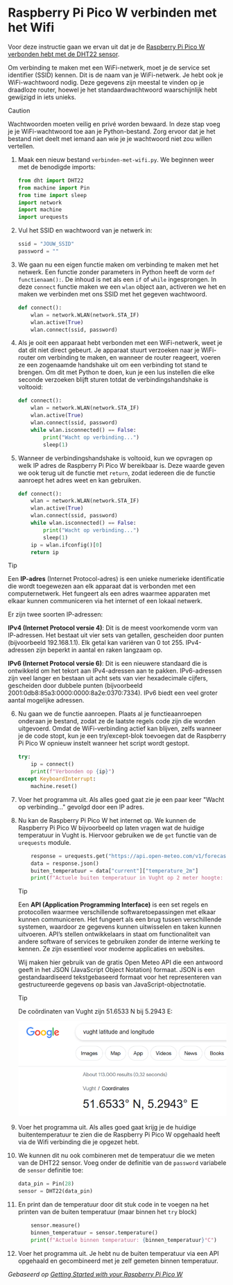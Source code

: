 # Raspberry Pi Pico W verbinden met het Wifi

Voor deze instructie gaan we ervan uit dat je de [Raspberry Pi Pico W verbonden hebt met de DHT22 sensor](uitlezen-dht22-temperatuursensor-met-micropython.md).

Om verbinding te maken met een WiFi-netwerk, moet je de service set identifier (SSID) kennen. Dit is de naam van je WiFi-netwerk. Je hebt ook je WiFi-wachtwoord nodig. Deze gegevens zijn meestal te vinden op je draadloze router, hoewel je het standaardwachtwoord waarschijnlijk hebt gewijzigd in iets unieks.

> [!CAUTION]
> Wachtwoorden moeten veilig en privé worden bewaard. In deze stap voeg je je WiFi-wachtwoord toe aan je Python-bestand. Zorg ervoor dat je het bestand niet deelt met iemand aan wie je je wachtwoord niet zou willen vertellen.

1. Maak een nieuw bestand `verbinden-met-wifi.py`. We beginnen weer met de benodigde imports:
    ```python
    from dht import DHT22
    from machine import Pin
    from time import sleep
    import network
    import machine
    import urequests
    ```

2. Vul het SSID en wachtwoord van je netwerk in:
    ```python
    ssid = "JOUW_SSID"
    password = ""
    ```

3. We gaan nu een eigen functie maken om verbinding te maken met het netwerk. Een functie zonder parameters in Python heeft de vorm `def functienaam():`. De inhoud is net als een `if` of `while` ingesprongen. In deze `connect` functie maken we een `wlan` object aan, activeren we het en maken we verbinden met ons SSID met het gegeven wachtwoord.
    ```python
    def connect():
        wlan = network.WLAN(network.STA_IF)
        wlan.active(True)
        wlan.connect(ssid, password)
    ```

4. Als je ooit een apparaat hebt verbonden met een WiFi-netwerk, weet je dat dit niet direct gebeurt. Je apparaat stuurt verzoeken naar je WiFi-router om verbinding te maken, en wanneer de router reageert, voeren ze een zogenaamde handshake uit om een verbinding tot stand te brengen. Om dit met Python te doen, kun je een lus instellen die elke seconde verzoeken blijft sturen totdat de verbindingshandshake is voltooid:
    ```python
    def connect():
        wlan = network.WLAN(network.STA_IF)
        wlan.active(True)
        wlan.connect(ssid, password)
        while wlan.isconnected() == False:
            print("Wacht op verbinding...")
            sleep(1)
    ```

5. Wanneer de verbindingshandshake is voltooid, kun we opvragen op welk IP adres de Raspberry Pi Pico W bereikbaar is. Deze waarde geven we ook terug uit de functie met `return`, zodat iedereen die de functie aanroept het adres weet en kan gebruiken.
    ```python
    def connect():
        wlan = network.WLAN(network.STA_IF)
        wlan.active(True)
        wlan.connect(ssid, password)
        while wlan.isconnected() == False:
            print("Wacht op verbinding...")
            sleep(1)
        ip = wlan.ifconfig()[0]
        return ip
    ```

> [!TIP]
> Een **IP-adres** (Internet Protocol-adres) is een unieke numerieke identificatie die wordt toegewezen aan elk apparaat dat is verbonden met een computernetwerk. Het fungeert als een adres waarmee apparaten met elkaar kunnen communiceren via het internet of een lokaal netwerk.
>
> Er zijn twee soorten IP-adressen:
>
> **IPv4 (Internet Protocol versie 4)**: Dit is de meest voorkomende vorm van IP-adressen. Het bestaat uit vier sets van getallen, gescheiden door punten (bijvoorbeeld 192.168.1.1). Elk getal kan variëren van 0 tot 255. IPv4-adressen zijn beperkt in aantal en raken langzaam op.
> 
> **IPv6 (Internet Protocol versie 6)**: Dit is een nieuwere standaard die is ontwikkeld om het tekort aan IPv4-adressen aan te pakken. IPv6-adressen zijn veel langer en bestaan uit acht sets van vier hexadecimale cijfers, gescheiden door dubbele punten (bijvoorbeeld 2001:0db8:85a3:0000:0000:8a2e:0370:7334). IPv6 biedt een veel groter aantal mogelijke adressen.

6. Nu gaan we de functie aanroepen. Plaats al je functieaanroepen onderaan je bestand, zodat ze de laatste regels code zijn die worden uitgevoerd. Omdat de WiFi-verbinding actief kan blijven, zelfs wanneer je de code stopt, kun je een try/except-blok toevoegen dat de Raspberry Pi Pico W opnieuw instelt wanneer het script wordt gestopt.
    ```python
    try:
        ip = connect()
        print(f"Verbonden op {ip}")
    except KeyboardInterrupt:
        machine.reset()
    ```

7. Voer het programma uit. Als alles goed gaat zie je een paar keer "Wacht op verbinding..." gevolgd door een IP adres.

8. Nu kan de Raspberry Pi Pico W het internet op. We kunnen de Raspberry Pi Pico W bijvoorbeeld op laten vragen wat de huidige temperatuur in Vught is. Hiervoor gebruiken we de `get` functie van de `urequests` module.
    ```python
        response = urequests.get("https://api.open-meteo.com/v1/forecast?latitude=51.6533&longitude=5.2943&current=temperature_2m,relative_humidity_2m")
        data = response.json()
        buiten_temperatuur = data["current"]["temperature_2m"]
        print(f"Actuele buiten temperatuur in Vught op 2 meter hoogte: {buiten_temperatuur}°C")
    ```

    > [!TIP]
    > Een **API (Application Programming Interface)** is een set regels en protocollen waarmee verschillende softwaretoepassingen met elkaar kunnen communiceren. Het fungeert als een brug tussen verschillende systemen, waardoor ze gegevens kunnen uitwisselen en taken kunnen uitvoeren. API’s stellen ontwikkelaars in staat om functionaliteit van andere software of services te gebruiken zonder de interne werking te kennen. Ze zijn essentieel voor moderne applicaties en websites.
    > 
    > Wij maken hier gebruik van de gratis Open Meteo API die een antwoord geeft in het JSON (JavaScript Object Notation) formaat. JSON is een gestandaardiseerd tekstgebaseerd formaat voor het representeren van gestructureerde gegevens op basis van JavaScript-objectnotatie.
    
    > [!TIP]
    > De coördinaten van Vught zijn 51.6533 N bij 5.2943 E:
    >
    > ![Coördinaten van Vught](images/vught-coordinaten.png)

9. Voer het programma uit. Als alles goed gaat krijg je de huidige buitentemperatuur te zien die de Raspberry Pi Pico W opgehaald heeft via de Wifi verbinding die je opgezet hebt.

10. We kunnen dit nu ook combineren met de temperatuur die we meten van de DHT22 sensor. Voeg onder de definitie van de `password` variabele de `sensor` definitie toe:
    ```python
    data_pin = Pin(28)
    sensor = DHT22(data_pin)
    ```

11. En print dan de temperatuur door dit stuk code in te voegen na het printen van de buiten temperatuur (maar binnen het `try` block)
    ```python
        sensor.measure()
        binnen_temperatuur = sensor.temperature()
        print(f"Actuele binnen temperatuur: {binnen_temperatuur}°C")
    ```

12. Voer het programma uit. Je hebt nu de buiten temperatuur via een API opgehaald en gecombineerd met je zelf gemeten binnen temperatuur.

*Gebaseerd op [Getting Started with your Raspberry Pi Pico W](https://projects.raspberrypi.org/en/projects/get-started-pico-w/2)*